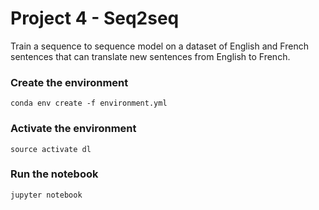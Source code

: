 # Project 4 - Seq2seq
Train a sequence to sequence model on a dataset of English and French sentences that can translate new sentences from English to French.

### Create the environment

  `conda env create -f environment.yml`
  
### Activate the environment

  `source activate dl`
  
### Run the notebook

  `jupyter notebook`
